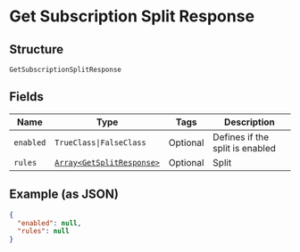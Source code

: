 
# Get Subscription Split Response

## Structure

`GetSubscriptionSplitResponse`

## Fields

| Name | Type | Tags | Description |
|  --- | --- | --- | --- |
| `enabled` | `TrueClass\|FalseClass` | Optional | Defines if the split is enabled |
| `rules` | [`Array<GetSplitResponse>`](../../doc/models/get-split-response.md) | Optional | Split |

## Example (as JSON)

```json
{
  "enabled": null,
  "rules": null
}
```

